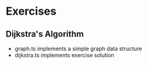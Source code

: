 # Exercises

## Dijkstra's Algorithm

-   graph.ts implements a simple graph data structure
-   dijkstra.ts implements exercise solution
